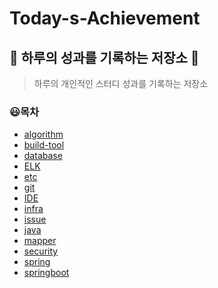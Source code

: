 # Today-s-Achievement
:book: 하루의 성과를 기록하는 저장소 :muscle:
--
>하루의 개인적인 스터디 성과를 기록하는 저장소

### :smiley:목차
 
 - [algorithm](https://github.com/puregyu/Today-s-Achievement/blob/master/algorithm)
 - [build-tool](https://github.com/puregyu/Today-s-Achievement/blob/master/build-tool)
 - [database](https://github.com/puregyu/Today-s-Achievement/blob/master/database)
 - [ELK](https://github.com/puregyu/Today-s-Achievement/blob/master/ELK)
 - [etc](https://github.com/puregyu/Today-s-Achievement/blob/master/algorithm/etc)
 - [git](https://github.com/puregyu/Today-s-Achievement/blob/master/algorithm/git)
 - [IDE](https://github.com/puregyu/Today-s-Achievement/blob/master/algorithm/IDE)
 - [infra](https://github.com/puregyu/Today-s-Achievement/blob/master/algorithm/infra)
 - [issue](https://github.com/puregyu/Today-s-Achievement/blob/master/algorithm/issue)
 - [java](https://github.com/puregyu/Today-s-Achievement/blob/master/java)
 - [mapper](https://github.com/puregyu/Today-s-Achievement/blob/master/algorithm/mapper)
 - [security](https://github.com/puregyu/Today-s-Achievement/blob/master/algorithm/security)
 - [spring](https://github.com/puregyu/Today-s-Achievement/blob/master/algorithm/spring)
 - [springboot](https://github.com/puregyu/Today-s-Achievement/blob/master/algorithm/springboot)
 
 
 
 